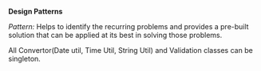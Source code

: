 **Design Patterns**

_Pattern:_ Helps to identify the recurring problems and provides a pre-built solution that can be applied at its best in solving those problems.


All Convertor(Date util, Time Util, String Util) and Validation classes can be singleton.



